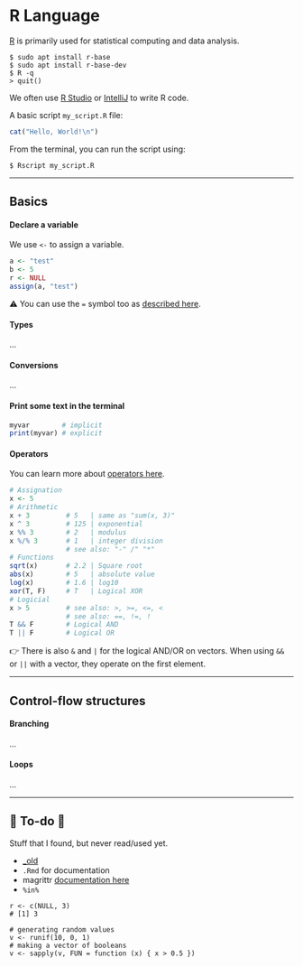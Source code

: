 # R Language

<div class="row row-cols-md-2"><div>

[R](https://www.r-project.org/) is primarily used for statistical computing and data analysis.

```shell!
$ sudo apt install r-base
$ sudo apt install r-base-dev
$ R -q
> quit()
```

We often use [R Studio](https://www.rstudio.com/) or [IntelliJ](https://plugins.jetbrains.com/plugin/6632-r-language-for-intellij) to write R code.
</div><div>

A basic script `my_script.R` file:

```R
cat("Hello, World!\n")
```

From the terminal, you can run the script using:

```shell!
$ Rscript my_script.R
```
</div></div>

<hr class="sep-both">

## Basics

<div class="row row-cols-lg-2"><div>

#### Declare a variable

We use `<-` to assign a variable.

```R
a <- "test"
b <- 5
r <- NULL
assign(a, "test")
```

⚠️ You can use the `=` symbol too as [described here](https://developer.r-project.org/equalAssign.html).

#### Types

...

#### Conversions

...
</div><div>

#### Print some text in the terminal

```R
myvar        # implicit
print(myvar) # explicit
```

#### Operators

You can learn more about [operators here](/programming-languages/_paradigm/stuff/operators.md).

```R
# Assignation
x <- 5
# Arithmetic
x + 3         # 5   | same as "sum(x, 3)"
x ^ 3         # 125 | exponential
x %% 3        # 2   | modulus
x %/% 3       # 1   | integer division
              # see also: "-" /" "*" 
# Functions
sqrt(x)       # 2.2 | Square root
abs(x)        # 5   | absolute value
log(x)        # 1.6 | log10
xor(T, F)     # T   | Logical XOR
# Logicial
x > 5         # see also: >, >=, <=, <
              # see also: ==, !=, !
T && F        # Logical AND
T || F        # Logical OR
```

👉 There is also `&` and `|` for the logical AND/OR on vectors. When using `&&` or `||` with a vector, they operate on the first element. 
</div></div>

<hr class="sep-both">

## Control-flow structures

<div class="row row-cols-lg-2"><div>

#### Branching

...
</div><div>

#### Loops

...
</div></div>

<hr class="sep-both">

## 👻 To-do 👻

Stuff that I found, but never read/used yet.

<div class="row row-cols-md-2"><div>

* [_old](_old.md)
* `.Rmd` for documentation
* magrittr [documentation here](https://cran.r-project.org/web/packages/magrittr/magrittr.pdf)
* `%in%`

```
r <- c(NULL, 3)
# [1] 3

# generating random values
v <- runif(10, 0, 1)
# making a vector of booleans
v <- sapply(v, FUN = function (x) { x > 0.5 })
```
</div><div>
</div></div>